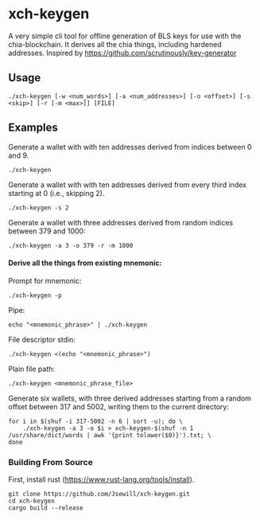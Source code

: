 # xch-keygen

A very simple cli tool for offline generation of BLS keys for use with the chia-blockchain. It derives all the chia things, including hardened addresses. Inspired by https://github.com/scrutinously/key-generator

## Usage

```shell
./xch-keygen [-w <num_words>] [-a <num_addresses>] [-o <offset>] [-s <skip>] [-r [-m <max>]] [FILE]
```

## Examples

Generate a wallet with with ten addresses derived from indices between 0 and 9.
```shell
./xch-keygen
```

Generate a wallet with with ten addresses derived from every third index starting at 0 (i.e., skipping 2).
```shell
./xch-keygen -s 2
```

Generate a wallet with three addresses derived from random indices between 379 and 1000:

```shell
./xch-keygen -a 3 -o 379 -r -m 1000
```

#### Derive all the things from existing mnemonic:

Prompt for mnemonic:

```shell
./xch-keygen -p
```

Pipe:

```shell
echo "<mnemonic_phrase>" | ./xch-keygen
```

File descriptor stdin:

```shell
./xch-keygen <(echo "<mnemonic_phrase>")
```

Plain file path:

```shell
./xch-keygen <mnemonic_phrase_file>
```

Generate six wallets, with three derived addresses starting from a random offset between 317 and 5002, writing them to the current directory:

```shell
for i in $(shuf -i 317-5002 -n 6 | sort -u); do \
    ./xch-keygen -a 3 -o $i > xch-keygen-$(shuf -n 1 /usr/share/dict/words | awk '{print tolower($0)}').txt; \
done
```

### Building From Source

First, install rust (https://www.rust-lang.org/tools/install).

```shell
git clone https://github.com/Jsewill/xch-keygen.git
cd xch-keygen
cargo build --release
```